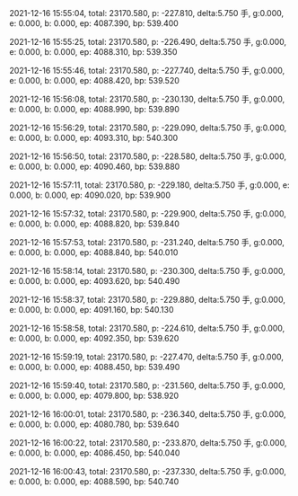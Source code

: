 2021-12-16 15:55:04, total: 23170.580, p: -227.810, delta:5.750 手, g:0.000, e: 0.000, b: 0.000, ep: 4087.390, bp: 539.400

2021-12-16 15:55:25, total: 23170.580, p: -226.490, delta:5.750 手, g:0.000, e: 0.000, b: 0.000, ep: 4088.310, bp: 539.350

2021-12-16 15:55:46, total: 23170.580, p: -227.740, delta:5.750 手, g:0.000, e: 0.000, b: 0.000, ep: 4088.420, bp: 539.520

2021-12-16 15:56:08, total: 23170.580, p: -230.130, delta:5.750 手, g:0.000, e: 0.000, b: 0.000, ep: 4088.990, bp: 539.890

2021-12-16 15:56:29, total: 23170.580, p: -229.090, delta:5.750 手, g:0.000, e: 0.000, b: 0.000, ep: 4093.310, bp: 540.300

2021-12-16 15:56:50, total: 23170.580, p: -228.580, delta:5.750 手, g:0.000, e: 0.000, b: 0.000, ep: 4090.460, bp: 539.880

2021-12-16 15:57:11, total: 23170.580, p: -229.180, delta:5.750 手, g:0.000, e: 0.000, b: 0.000, ep: 4090.020, bp: 539.900

2021-12-16 15:57:32, total: 23170.580, p: -229.900, delta:5.750 手, g:0.000, e: 0.000, b: 0.000, ep: 4088.820, bp: 539.840

2021-12-16 15:57:53, total: 23170.580, p: -231.240, delta:5.750 手, g:0.000, e: 0.000, b: 0.000, ep: 4088.840, bp: 540.010

2021-12-16 15:58:14, total: 23170.580, p: -230.300, delta:5.750 手, g:0.000, e: 0.000, b: 0.000, ep: 4093.620, bp: 540.490

2021-12-16 15:58:37, total: 23170.580, p: -229.880, delta:5.750 手, g:0.000, e: 0.000, b: 0.000, ep: 4091.160, bp: 540.130

2021-12-16 15:58:58, total: 23170.580, p: -224.610, delta:5.750 手, g:0.000, e: 0.000, b: 0.000, ep: 4092.350, bp: 539.620

2021-12-16 15:59:19, total: 23170.580, p: -227.470, delta:5.750 手, g:0.000, e: 0.000, b: 0.000, ep: 4088.450, bp: 539.490

2021-12-16 15:59:40, total: 23170.580, p: -231.560, delta:5.750 手, g:0.000, e: 0.000, b: 0.000, ep: 4079.800, bp: 538.920

2021-12-16 16:00:01, total: 23170.580, p: -236.340, delta:5.750 手, g:0.000, e: 0.000, b: 0.000, ep: 4080.780, bp: 539.640

2021-12-16 16:00:22, total: 23170.580, p: -233.870, delta:5.750 手, g:0.000, e: 0.000, b: 0.000, ep: 4086.450, bp: 540.040

2021-12-16 16:00:43, total: 23170.580, p: -237.330, delta:5.750 手, g:0.000, e: 0.000, b: 0.000, ep: 4088.590, bp: 540.740